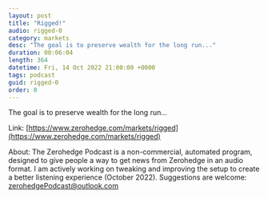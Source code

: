 ```yaml
---
layout: post
title: "Rigged!"
audio: rigged-0
category: markets
desc: "The goal is to preserve wealth for the long run..."
duration: 00:06:04
length: 364
datetime: Fri, 14 Oct 2022 21:00:00 +0000
tags: podcast
guid: rigged-0
order: 0
---
```

The goal is to preserve wealth for the long run...

Link: [https://www.zerohedge.com/markets/rigged](https://www.zerohedge.com/markets/rigged)

About: The Zerohedge Podcast is a non-commercial, automated program, designed to give people a way to get news from Zerohedge in an audio format.  I am actively working on tweaking and improving the setup to create a better listening experience (October 2022).  Suggestions are welcome: [zerohedgePodcast@outlook.com](mailto:zerohedgePodcast@outlook.com)